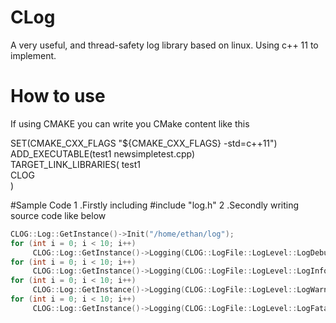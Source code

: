 # CLog
A very useful, and thread-safety log library based on linux. Using c++ 11 to implement.

# How to use
If using CMAKE you can write you CMake content like this
>
SET(CMAKE_CXX_FLAGS "${CMAKE_CXX_FLAGS} -std=c++11")  
ADD_EXECUTABLE(test1 newsimpletest.cpp)  
TARGET_LINK_LIBRARIES( test1  
CLOG  
)

#Sample Code
1 .Firstly including #include "log.h"
2 .Secondly writing source code like below
```c++
CLOG::Log::GetInstance()->Init("/home/ethan/log");
for (int i = 0; i < 10; i++)
     CLOG::Log::GetInstance()->Logging(CLOG::LogFile::LogLevel::LogDebug, "try to output debug %d", i);
for (int i = 0; i < 10; i++)
     CLOG::Log::GetInstance()->Logging(CLOG::LogFile::LogLevel::LogInfo, "try to output info %d", i);
for (int i = 0; i < 10; i++)
     CLOG::Log::GetInstance()->Logging(CLOG::LogFile::LogLevel::LogWarnning, "try to output warning %d", i);
for (int i = 0; i < 10; i++)
     CLOG::Log::GetInstance()->Logging(CLOG::LogFile::LogLevel::LogFatal, "try to output fatal %d", i)
```
